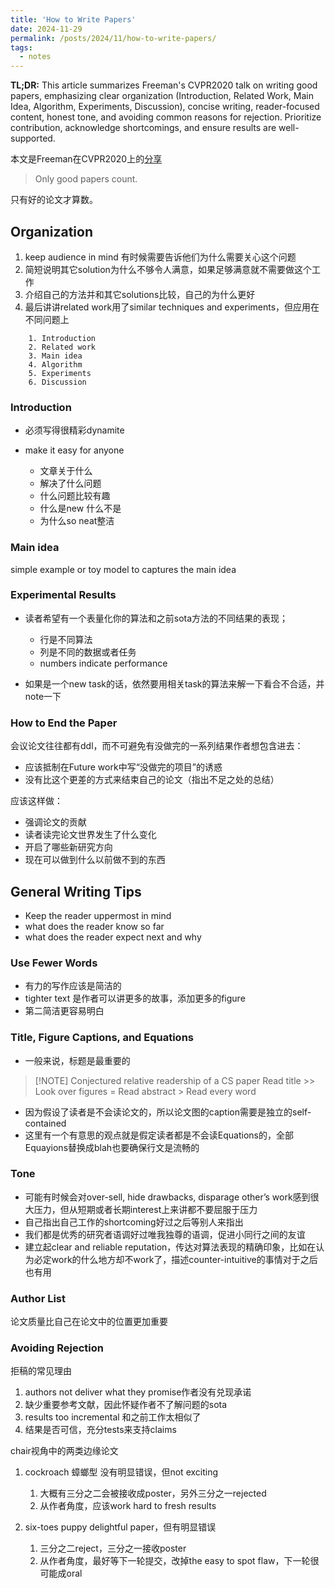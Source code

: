 ```yaml
---
title: 'How to Write Papers'
date: 2024-11-29
permalink: /posts/2024/11/how-to-write-papers/
tags:
  - notes
---
```


**TL;DR:** This article summarizes Freeman's CVPR2020 talk on writing good papers, emphasizing clear organization (Introduction, Related Work, Main Idea, Algorithm, Experiments, Discussion), concise writing, reader-focused content, honest tone, and avoiding common reasons for rejection. Prioritize contribution, acknowledge shortcomings, and ensure results are well-supported.

<!--more-->

本文是Freeman在CVPR2020上的[分享](http://6.8300.csail.mit.edu/sp22/lectures/L23/ch414243.pdf)

> Only good papers count.

只有好的论文才算数。

## Organization

1. keep audience in mind 有时候需要告诉他们为什么需要关心这个问题
2. 简短说明其它solution为什么不够令人满意，如果足够满意就不需要做这个工作
3. 介绍自己的方法并和其它solutions比较，自己的为什么更好
4. 最后讲讲related work用了similar techniques and experiments，但应用在不同问题上

```plaintext
    1. Introduction
    2. Related work
    3. Main idea
    4. Algorithm
    5. Experiments
    6. Discussion
```

### Introduction

- 必须写得很精彩dynamite

- make it easy for anyone

  - 文章关于什么
  - 解决了什么问题
  - 什么问题比较有趣
  - 什么是new 什么不是
  - 为什么so neat整洁

### Main idea

simple example or toy model to captures the main idea

### Experimental Results

- 读者希望有一个表量化你的算法和之前sota方法的不同结果的表现；

  - 行是不同算法
  - 列是不同的数据或者任务
  - numbers indicate performance

- 如果是一个new task的话，依然要用相关task的算法来解一下看合不合适，并note一下

### How to End the Paper

会议论文往往都有ddl，而不可避免有没做完的一系列结果作者想包含进去：

- 应该抵制在Future work中写“没做完的项目”的诱惑
- 没有比这个更差的方式来结束自己的论文（指出不足之处的总结）

应该这样做：

- 强调论文的贡献
- 读者读完论文世界发生了什么变化
- 开启了哪些新研究方向
- 现在可以做到什么以前做不到的东西

## General Writing Tips

- Keep the reader uppermost in mind
- what does the reader know so far
- what does the reader expect next and why

### Use Fewer Words

- 有力的写作应该是简洁的
- tighter text 是作者可以讲更多的故事，添加更多的figure
- 第二简洁更容易明白

### Title, Figure Captions, and Equations

- 一般来说，标题是最重要的

> [!NOTE] Conjectured relative readership of a CS paper
> Read title >> Look over figures = Read abstract > Read every word

- 因为假设了读者是不会读论文的，所以论文图的caption需要是独立的self-contained
- 这里有一个有意思的观点就是假定读者都是不会读Equations的，全部Equayions替换成blah也要确保行文是流畅的

### Tone

- 可能有时候会对over-sell, hide drawbacks, disparage other’s work感到很大压力，但从短期或者长期interest上来讲都不要屈服于压力
- 自己指出自己工作的shortcoming好过之后等别人来指出
- 我们都是优秀的研究者语调好过唯我独尊的语调，促进小同行之间的友谊
- 建立起clear and reliable reputation，传达对算法表现的精确印象，比如在认为必定work的什么地方却不work了，描述counter-intuitive的事情对于之后也有用

### Author List

论文质量比自己在论文中的位置更加重要

### Avoiding Rejection

拒稿的常见理由

1. authors not deliver what they promise作者没有兑现承诺
2. 缺少重要参考文献，因此怀疑作者不了解问题的sota
3. results too incremental 和之前工作太相似了
4. 结果是否可信，充分tests来支持claims

chair视角中的两类边缘论文

1. cockroach 蟑螂型 没有明显错误，但not exciting

    1. 大概有三分之二会被接收成poster，另外三分之一rejected
    2. 从作者角度，应该work hard to fresh results

2. six-toes puppy delightful paper，但有明显错误

    1. 三分之二reject，三分之一接收poster
    2. 从作者角度，最好等下一轮提交，改掉the easy to spot flaw，下一轮很可能成oral
